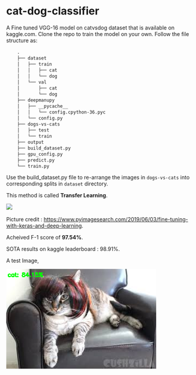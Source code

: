 # cat-dog-classifier
A Fine tuned VGG-16 model on catvsdog dataset that is available on kaggle.com.
Clone the repo to train the model on your own.
Follow the file structure as:
``` 
    .
    ├── dataset
    │   ├── train
    │   │   ├── cat 
    │   │   └── dog 
    │   └── val
    │       ├── cat 
    │       └── dog 
    ├── deepmanupy
    │   ├── __pycache__
    │   │   └── config.cpython-36.pyc
    │   └── config.py
    ├── dogs-vs-cats
    │   ├── test 
    │   └── train 
    ├── output
    ├── build_dataset.py
    ├── gpu_config.py
    ├── predict.py
    └── train.py
```
Use the build_dataset.py file to re-arrange the images in `dogs-vs-cats` into corresponding splits in `dataset` directory.

This method is called **Transfer Learning**.

![](https://www.pyimagesearch.com/wp-content/uploads/2019/06/fine_tuning_keras_freeze_unfreeze.png)

Picture credit : https://www.pyimagesearch.com/2019/06/03/fine-tuning-with-keras-and-deep-learning.

Acheived F-1 score of **97.54%**.

SOTA results on kaggle leaderboard : 98.91%.

A test Image,

![](output/cat.png)
